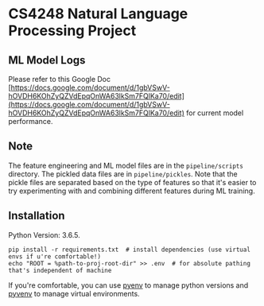 # CS4248 Natural Language Processing Project

## ML Model Logs
Please refer to this Google Doc [https://docs.google.com/document/d/1gbVSwV-hOVDH6KOhZyQZVdEpqOnWA63lkSm7FQlKa70/edit](https://docs.google.com/document/d/1gbVSwV-hOVDH6KOhZyQZVdEpqOnWA63lkSm7FQlKa70/edit) for current model performance.

## Note
The feature engineering and ML model files are in the ``pipeline/scripts`` directory. The pickled data
files are in ``pipeline/pickles``. Note that the pickle files are separated based on the type of features 
so that it's easier to try experimenting with and combining different features during ML training.

## Installation
Python Version: 3.6.5. 

```
pip install -r requirements.txt  # install dependencies (use virtual envs if u're comfortable!)
echo "ROOT = %path-to-proj-root-dir" >> .env  # for absolute pathing that's independent of machine  
```

If you're comfortable, you can use [pyenv](https://github.com/pyenv/pyenv) to manage python versions
and [pyvenv](https://github.com/pyenv/pyenv-virtualenv) to manage virtual environments.
